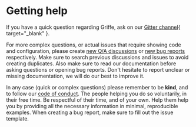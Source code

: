 # Getting help

If you have a quick question regarding Griffe, ask on our [Gitter channel](https://app.gitter.im/#/room/#mkdocstrings_griffe:gitter.im){ target="_blank" }.

For more complex questions, or actual issues that require showing code and configuration, please create [new Q/A discussions](https://github.com/mkdocstrings/griffe/discussions/categories/q-a) or [new bug reports](https://github.com/mkdocstrings/griffe/issues) respectively. Make sure to search previous discussions and issues to avoid creating duplicates. Also make sure to read our documentation before asking questions or opening bug reports. Don't hesitate to report unclear or missing documentation, we will do our best to improve it.

In any case (quick or complex questions) please remember to be **kind**, and to follow our [code of conduct](code-of-conduct.md). The people helping you do so voluntarily, in their free time. Be respectful of their time, and of your own. Help them help you by providing all the necessary information in minimal, reproducible examples. When creating a bug report, make sure to fill out the issue template.
